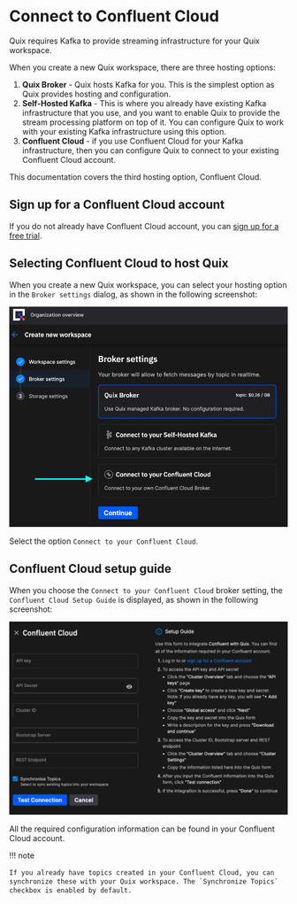 # Connect to Confluent Cloud

Quix requires Kafka to provide streaming infrastructure for your Quix workspace. 

When you create a new Quix workspace, there are three hosting options:

1. **Quix Broker** - Quix hosts Kafka for you. This is the simplest option as Quix provides hosting and configuration.
2. **Self-Hosted Kafka** - This is where you already have existing Kafka infrastructure that you use, and you want to enable Quix to provide the stream processing platform on top of it. You can configure Quix to work with your existing Kafka infrastructure using this option.
3. **Confluent Cloud** - if you use Confluent Cloud for your Kafka infrastructure, then you can configure Quix to connect to your existing Confluent Cloud account.

This documentation covers the third hosting option, Confluent Cloud. 

## Sign up for a Confluent Cloud account

If you do not already have Confluent Cloud account, you can [sign up for a free trial](https://www.confluent.io/confluent-cloud/tryfree/).

## Selecting Confluent Cloud to host Quix

When you create a new Quix workspace, you can select your hosting option in the `Broker settings` dialog, as shown in the following screenshot:

![Broker Settings](../images/how-to/confluent/confluent-broker-settings.png)

Select the option `Connect to your Confluent Cloud`. 

## Confluent Cloud setup guide

When you choose the `Connect to your Confluent Cloud` broker setting, the `Confluent Cloud Setup Guide` is displayed, as shown in the following screenshot:

![Broker Settings](../images/how-to/confluent/confluent-cloud-setup.png)

All the required configuration information can be found in your Confluent Cloud account. 

!!! note

    If you already have topics created in your Confluent Cloud, you can synchronize these with your Quix workspace. The `Synchronize Topics` checkbox is enabled by default.
